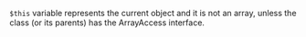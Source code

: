 `$this` variable represents the current object and it is not an array, unless the class (or its parents) has the ArrayAccess interface.

<?php

// $this is an array
class Foo extends ArrayAccess {
    function bar() {
        ++$this[3];
    }
}

// $this is not an array
class Foo2 {
    function bar() {
        ++$this[3];
    }
}

?>
